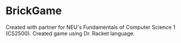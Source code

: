 # BrickGame

Created with partner for NEU's Fundamentals of Computer Science 1 (CS2500). Created game using Dr. Racket language. 
